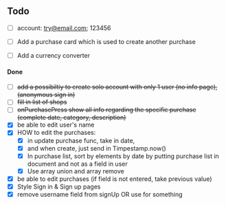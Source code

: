 ## Todo

- [ ] account: try@email.com; 123456

- [ ] Add a purchase card which is used to create another purchase

- [ ] Add a currency converter

#### Done

- [ ] ~~add a possibiltiy to create solo account with only 1 user (no info page), (anonymous sign in)~~
- [ ] ~~fill in list of shops~~
- [ ] ~~onPurchasePress show all info regarding the specific purchase (complete date, category, description)~~
- [x] be able to edit user's name
- [x] HOW to edit the purchases:
    - [x] in update purchase func, take in date, 
    - [x] and when create, just send in Timpestamp.now()
    - [x] In purchase list, sort by elements by date by putting purchase list in document and not as a field in user
    - [x] Use array union and array remove 
- [x] be able to edit purchases (if field is not entered, take previous value)
- [x] Style Sign in & Sign up pages
- [x] remove username field from signUp OR use for something